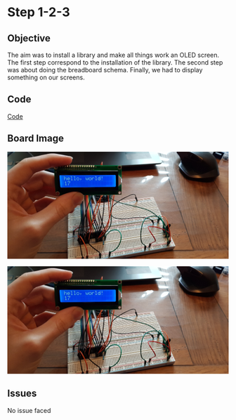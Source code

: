 # Step 1-2-3

## Objective

The aim was to install a library and make all things work an OLED screen.
The first step correspond to the installation of the library.
The second step was about doing the breadboard schema.
Finally, we had to display something on our screens.

## Code

[Code](https://github.com/SlyAdrian/IoT-Efrei-2020-labs/blob/main/lab3/steps/step1-2-3/step1.ino)

## Board Image

![Image of the breadboard schema1](https://github.com/SlyAdrian/IoT-Efrei-2020-labs/blob/main/lab3/report/step1-2-3/20201208_102034.jpg)

![Image of the breadboard schema2](https://github.com/SlyAdrian/IoT-Efrei-2020-labs/blob/main/lab3/report/step1-2-3/20201208_102034.jpg)

## Issues 

No issue faced
